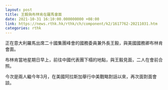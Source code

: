 ```yaml
---
layout: post
title: 王毅與布林肯在羅馬會面
date: 2021-10-31 16:10:00.000000000 +08:00
link: https://news.rthk.hk/rthk/ch/component/k2/1617762-20211031.htm
categories: rthk
---
```


正在意大利羅馬出席二十國集團峰會的國務委員兼外長王毅，與美國國務卿布林肯會面。

布林肯當地星期日早上，前往中國代表團下榻的地點，與王毅見面，二人在會前合照。

今次是兩人繼今年3月，在美國阿拉斯加舉行中美戰略對話以來，再次面對面會談。
